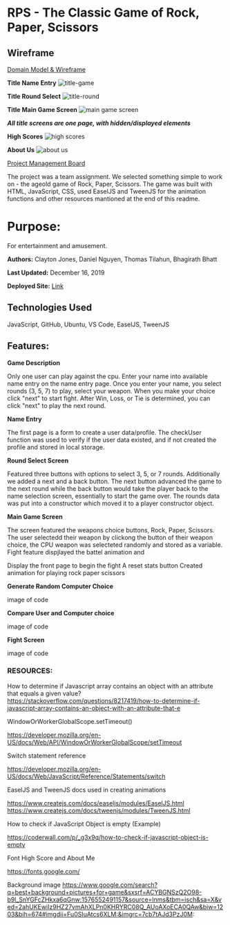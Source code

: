 # RPS - The Classic Game of Rock, Paper, Scissors

## Wireframe
[Domain Model & Wireframe](https://www.draw.io/?lightbox=1&highlight=0000ff&edit=_blank&layers=1&nav=1&title=RPS%20Domain%20Model#Uhttps%3A%2F%2Fdrive.google.com%2Fuc%3Fid%3D1qsFy7ZC1622AbrokXZIPdc7PhxIug0WR%26export%3Ddownload)

**Title Name Entry**
![title-game](./img-README/title-name.png)

**Title Round Select**
![title-round](./img-README/title-round.png)

**Title Main Game Screen**
![main game screen](./img-README/game-main.png)

***All title screens are one page, with hidden/displayed elements***  
  
**High Scores**
![high scores](./img-README/high-scores.png)

**About Us**
![about us](./img-README/about-us.png)


[Project Management Board](https://github.com/JoBdaT/RPS/projects/1?add_cards_query=is%3Aopen)

The project was a team assignment. We selected something simple to work on - the ageold game of Rock, Paper, Scissors.
The game was built with HTML, JavaScript, CSS, used EaselJS and TweenJS for the animation functions and other resources mantioned at the end of this readme.

# Purpose: 

For entertainment and amusement.

**Authors:**  Clayton Jones, Daniel Nguyen, Thomas Tilahun, Bhagirath Bhatt

**Last Updated:** December 16, 2019

**Deployed Site:** [Link]()

## Technologies Used

JavaScript,
GitHub,
Ubuntu,
VS Code,
EaselJS,
TweenJS


## Features:

**Game Description**

Only one user can play against the cpu.
Enter your name into available name entry on the name entry page.
Once you enter your name, you select rounds (3, 5, 7) to play, select your weapon.
When you make your choice click "next" to start fight.
After Win, Loss, or Tie is determined, you can click "next" to play the next round.

**Name Entry**

The first page is a form to create a user data/profile. The checkUser function was used to verify if the user data existed, and if not created the profile and stored in local storage.

**Round Select Screen**

Featured three buttons with options to select 3, 5, or 7 rounds. Additionally we added a next and a back button. The next button advanced the game to the next round while the back button would take the player back to the name selection screen, essentially to start the game over. The rounds data was put into a constructor which moved it to a player constructor object.

**Main Game Screen**

The screen featured the weapons choice buttons, Rock, Paper, Scissors. The user selectedd their weapon by clickong the button of their weapon choice, the CPU weapon was selecteted randomly and stored as a variable. Fight feature dispjlayed the battel animation and 

 Display the front page to begin the fight
 A reset stats button
 Created animation for playing rock paper scissors
 
 **Generate Random Computer Choice**
 
 image of code
 
 **Compare User and Computer choice**

image of code 

**Fight Screen**

image of code

### RESOURCES:

How to determine if Javascript array contains an object with an attribute that equals a given value?
https://stackoverflow.com/questions/8217419/how-to-determine-if-javascript-array-contains-an-object-with-an-attribute-that-e


WindowOrWorkerGlobalScope.setTimeout()

https://developer.mozilla.org/en-US/docs/Web/API/WindowOrWorkerGlobalScope/setTimeout


Switch statement reference

https://developer.mozilla.org/en-US/docs/Web/JavaScript/Reference/Statements/switch


EaselJS and TweenJS docs used in creating animations

https://www.createjs.com/docs/easeljs/modules/EaselJS.html
https://www.createjs.com/docs/tweenjs/modules/TweenJS.html

How to check if JavaScript Object is empty (Example)

https://coderwall.com/p/_g3x9q/how-to-check-if-javascript-object-is-empty

Font High Score and About Me

https://fonts.google.com/

Background image
https://www.google.com/search?q=best+background+pictures+for+game&sxsrf=ACYBGNSzQ2O98-b9l_SnYGFcZHkxa6qGnw:1576552491157&source=lnms&tbm=isch&sa=X&ved=2ahUKEwiIz9HZ27vmAhXLPn0KHRYRC08Q_AUoAXoECA0QAw&biw=1203&bih=674#imgdii=Fu0SIuAtcs6XLM:&imgrc=7cb7tAJd3PzJ0M:
